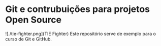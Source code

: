 # Git e contrubuições para projetos  Open Source
![./tie-fighter.png](TIE Fighter)
Este repositório serve de exemplo para o curso de Git e GitHub.
